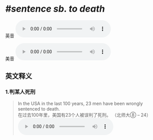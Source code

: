 # ***\#sentence sb. to death*** 
英音
<audio src="./media/sentence sb. to death1_AAC.aac" controls="controls"></audio>

美音
<audio src="./media/sentence sb. to death2_AAC.aac" controls="controls"></audio>



  

英文释义
---
### 1.**判某人死刑**  

 > In the USA in the last 100 years, 23 men have been wrongly sentenced to death.  
 > 在过去100年里，美国有23个人被误判了死刑。  （北师大⑧ – 24）  
<audio src="./media/sentence-2.aac" controls="controls"></audio>


